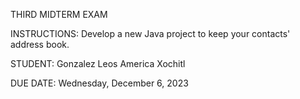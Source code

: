 THIRD MIDTERM EXAM

INSTRUCTIONS:
Develop a new Java project to keep your contacts' address book.



STUDENT:
Gonzalez Leos America Xochitl

DUE DATE:
Wednesday, December 6, 2023


